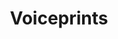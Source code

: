 ---
title: "Voiceprints"

categories: ['']

tags: ['Voiceprints']

arwords: 'المطبوعات الصوتية'

arexps: []

enwords: ['Voiceprints']

enexps: []

arlexicons: 'ط'

enlexicons: 'V'

authors: ['Ruqayya Roshdy']

translators: ['']

citations: 'العربية والذكاء الاصطناعي'

sources: 'مركز الملك عبدالله بن عبدالعزيز الدولي لخدمة اللغة العربية'

word: "true"

slug: ""
---